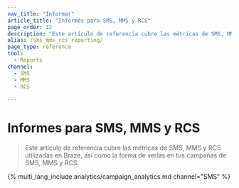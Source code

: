 ```yaml
---
nav_title: "Informar"
article_title: "Informes para SMS, MMS y RCS"
page_order: 12
description: "Este artículo de referencia cubre las métricas de SMS, MMS y RCS utilizadas en Braze, así como la forma de verlas en tus campañas de SMS, MMS y RCS."
alias: /sms_mms_rcs_reporting/
page_type: reference
tool:
  - Reports
channel:
  - SMS
  - MMS
  - RCS
  
---
```


# Informes para SMS, MMS y RCS

> Este artículo de referencia cubre las métricas de SMS, MMS y RCS utilizadas en Braze, así como la forma de verlas en tus campañas de SMS, MMS y RCS.

{% multi_lang_include analytics/campaign_analytics.md channel="SMS" %}


